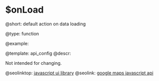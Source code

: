 $onLoad
=============

@short: default action on data loading
	

@type: function

@example:

@template:	api_config
@descr:

Not intended for changing. 




@seolinktop: [javascript ui library](https://webix.com)
@seolink: [google maps javascript api](https://webix.com/widget/maps/)